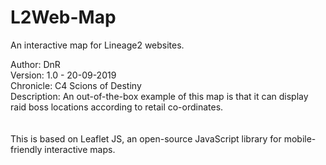 # L2Web-Map
An interactive map for Lineage2 websites.

Author: DnR<br/>
Version: 1.0 - 20-09-2019<br/>
Chronicle: C4 Scions of Destiny<br/>
Description: An out-of-the-box example of this map is that it can display raid boss locations according to retail co-ordinates.<br/>
<br/><br/>
This is based on Leaflet JS, an open-source JavaScript library for mobile-friendly interactive maps.<br/>
